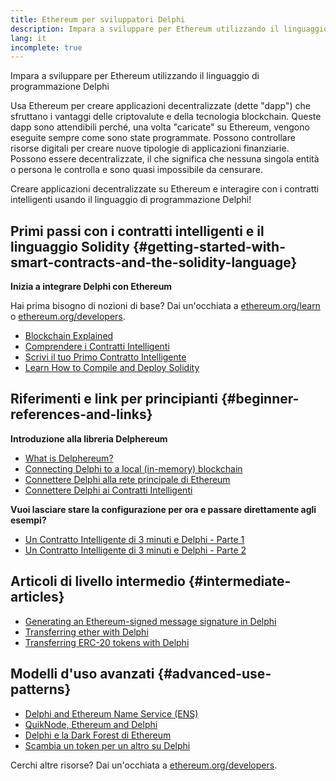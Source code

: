 ```yaml
---
title: Ethereum per sviluppatori Delphi
description: Impara a sviluppare per Ethereum utilizzando il linguaggio di programmazione Delphi
lang: it
incomplete: true
---
```


<FeaturedText>

Impara a sviluppare per Ethereum utilizzando il linguaggio di programmazione Delphi

</FeaturedText>

Usa Ethereum per creare applicazioni decentralizzate (dette "dapp") che sfruttano i vantaggi delle criptovalute e della tecnologia blockchain. Queste dapp sono attendibili perché, una volta "caricate" su Ethereum, vengono eseguite sempre come sono state programmate. Possono controllare risorse digitali per creare nuove tipologie di applicazioni finanziarie. Possono essere decentralizzate, il che significa che nessuna singola entità o persona le controlla e sono quasi impossibile da censurare.

Creare applicazioni decentralizzate su Ethereum e interagire con i contratti intelligenti usando il linguaggio di programmazione Delphi!

## Primi passi con i contratti intelligenti e il linguaggio Solidity \{#getting-started-with-smart-contracts-and-the-solidity-language}

**Inizia a integrare Delphi con Ethereum**

Hai prima bisogno di nozioni di base? Dai un'occhiata a [ethereum.org/learn](/learn/) o [ethereum.org/developers](/developers/).

- [Blockchain Explained](https://kauri.io/article/d55684513211466da7f8cc03987607d5/blockchain-explained)
- [Comprendere i Contratti Intelligenti](https://kauri.io/article/e4f66c6079e74a4a9b532148d3158188/ethereum-101-part-5-the-smart-contract)
- [Scrivi il tuo Primo Contratto Intelligente](https://kauri.io/article/124b7db1d0cf4f47b414f8b13c9d66e2/remix-ide-your-first-smart-contract)
- [Learn How to Compile and Deploy Solidity](https://kauri.io/article/973c5f54c4434bb1b0160cff8c695369/understanding-smart-contract-compilation-and-deployment)

## Riferimenti e link per principianti \{#beginner-references-and-links}

**Introduzione alla libreria Delphereum**

- [What is Delphereum?](https://github.com/svanas/delphereum/blob/master/README.md)
- [Connecting Delphi to a local (in-memory) blockchain](https://medium.com/@svanas/connecting-delphi-to-a-local-in-memory-blockchain-9a1512d6c5b0)
- [Connettere Delphi alla rete principale di Ethereum](https://medium.com/@svanas/connecting-delphi-to-the-ethereum-main-net-5faf1feffd83)
- [Connettere Delphi ai Contratti Intelligenti](https://medium.com/@svanas/connecting-delphi-to-smart-contracts-3146b12803a1)

**Vuoi lasciare stare la configurazione per ora e passare direttamente agli esempi?**

- [Un Contratto Intelligente di 3 minuti e Delphi - Parte 1](https://medium.com/@svanas/a-3-minute-smart-contract-and-delphi-61d998571d)
- [Un Contratto Intelligente di 3 minuti e Delphi - Parte 2](https://medium.com/@svanas/a-3-minute-smart-contract-and-delphi-part-2-446925faa47b)

## Articoli di livello intermedio \{#intermediate-articles}

- [Generating an Ethereum-signed message signature in Delphi](https://medium.com/@svanas/generating-an-ethereum-signed-message-signature-in-delphi-75661ce5031b)
- [Transferring ether with Delphi](https://medium.com/@svanas/transferring-ether-with-delphi-b5f24b1a98a4)
- [Transferring ERC-20 tokens with Delphi](https://medium.com/@svanas/transferring-erc-20-tokens-with-delphi-bb44c05b295d)

## Modelli d'uso avanzati \{#advanced-use-patterns}

- [Delphi and Ethereum Name Service (ENS)](https://medium.com/@svanas/delphi-and-ethereum-name-service-ens-4443cd278af7)
- [QuikNode, Ethereum and Delphi](https://medium.com/@svanas/quiknode-ethereum-and-delphi-f7bfc9671c23)
- [Delphi e la Dark Forest di Ethereum](https://svanas.medium.com/delphi-and-the-ethereum-dark-forest-5b430da3ad93)
- [Scambia un token per un altro su Delphi](https://svanas.medium.com/swap-one-token-for-another-in-delphi-bcb999c47f7)

Cerchi altre risorse? Dai un'occhiata a [ethereum.org/developers](/developers/).
